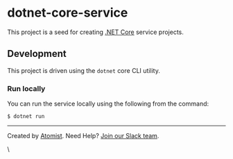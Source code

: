 # dotnet-core-service

This project is a seed for creating [.NET Core][dotnet] service projects.

[dotnet]: https://github.com/dotnet/core (.NET Core)

## Development

This project is driven using the `dotnet` core CLI utility.

### Run locally

You can run the service locally using the following from the command:

```
$ dotnet run
```

---

Created by [Atomist][atomist].
Need Help?  [Join our Slack team][slack].


[atomist]: https://www.atomist.com/ (Atomist - How Teams Deliver Software)
[slack]: https://join.atomist.com/ (Atomist Community Slack Workspace)


















\













